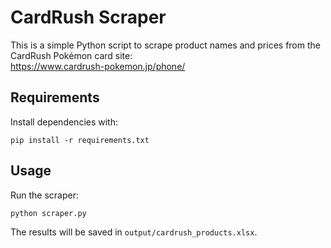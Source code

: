 # CardRush Scraper

This is a simple Python script to scrape product names and prices from the CardRush Pokémon card site:  
https://www.cardrush-pokemon.jp/phone/

## Requirements

Install dependencies with:

```
pip install -r requirements.txt
```

## Usage

Run the scraper:

```
python scraper.py
```

The results will be saved in `output/cardrush_products.xlsx`.
